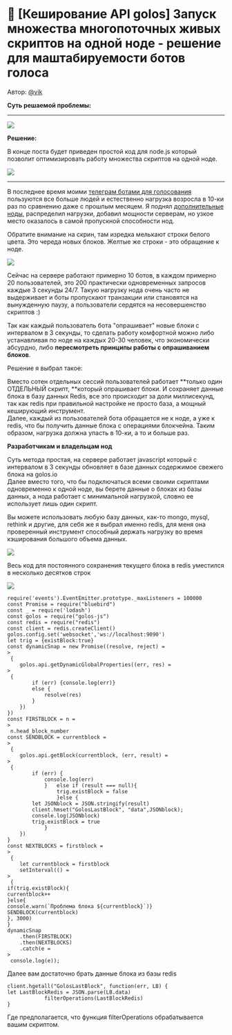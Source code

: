 # 🚀 \[Кеширование API golos\] Запуск множества многопоточных живых скриптов на одной ноде - решение для маштабируемости ботов голоса

Автор: [@vik](https://golos.io/@vik)

**Суть решаемой проблемы:**

---

![](https://imgp.golos.io/0x0/https://s17.postimg.org/byltwz7rh/image.png)

**Решение:**

В конце поста будет приведен простой код для node.js который позволит оптимизировать работу множества скриптов на одной ноде.

![](https://imgp.golos.io/0x0/https://s2.postimg.org/qf2uq63pz/image.png)

---

В последнее время моими [телеграм ботами для голосования](https://golos.io/ru--boty/@vik/vozobnovlenie-raboty-kuratorskikh-botov-dlya-telegram) пользуются все больше людей и естественно нагрузка возросла в 10-ки раз по сравнению даже с прошлым месяцем. Я поднял [дополнительные ноды](https://golos.io/ru--golos/@vik/etika-botovodstva-na-golose-i-ekonomiya-resursa-pablik-nod-robot-delegat-za-kotorogo-ne-nuzhno-golosovat), распределил нагрузки, добавил мощности серверам, но узкое место оказалось в самой пропускной способности нод.

Обратите внимание на скрин, там изредка мелькают строки белого цвета. Это череда новых блоков. Желтые же строки - это обращение к ноде.

![](https://imgp.golos.io/0x0/https://s21.postimg.org/5qtwcvmmt/blocks.gif)

Сейчас на сервере работают примерно 10 ботов, в каждом примерно 20 пользователей, это 200 практически одновременных запросов каждые 3 секунды 24/7. Такую нагрузку нода очень часто не выдерживает и боты пропускают транзакции или становятся на вынужденную паузу, а пользователи сердятся на несовершенство скриптов :\)

Так как каждый пользователь бота "опрашивает" новые блоки с интервалом в 3 секунды, то сделать работу комфортной можно либо устанавливая по ноде на каждых 20-30 человек, что экономически абсурдно, либо **пересмотреть принципы работы с опрашиванием блоков**.

Решение я выбрал такое:

Вместо сотен отдельных сессий пользователей работает **только один ОТДЕЛЬНЫЙ скрипт, **который опрашивает блоки. И сохраняет данные блока в базу данных Redis, все это происходит за доли миллисекунд, так как redis при правильной настройке не просто база, а мощный кеширующий инструмент.  
Далее, каждый из пользователей бота обращается не к ноде, а уже к redis, что бы получить данные блока с операциями блокчейна. Таким образом, нагрузка должна упасть в 10-ки, а то и больше раз.

**Разработчикам и владельцам нод**

Суть метода простая, на сервере работает javascript который с интервалом в 3 секунды обновляет в базе данных содержимое свежего блока на golos.io  
Далее вместо того, что бы подключаться всеми своими скриптами одновременно к одной ноде, вы берете данные о блоках из базы данных, а нода работает с минимальной нагрузкой, словно ее использует лишь один скрипт.

Вы можете использовать любую базу данных, как-то mongo, mysql, rethink и другие, для себя же я выбрал именно redis, для меня она проверенный инструмент способный держать нагрузку во время кэширования большого объема данных.

![](https://imgp.golos.io/0x0/https://redislabs.com/wp-content/uploads/2014/04/redis_proven_performance_2.png)

Весь код для постоянного сохранения текущего блока в redis уместился в несколько десятков строк

![](https://imgp.golos.io/0x0/https://s13.postimg.org/tii4r8vad/code.jpg)

    require('events').EventEmitter.prototype._maxListeners = 100000
    const Promise = require("bluebird")
    const _ = require('lodash')
    const golos = require("golos-js")
    const redis = require("redis")
    const client = redis.createClient()
    golos.config.set('websocket','ws://localhost:9090')
    let trig = {existBlock:true}
    const dynamicSnap = new Promise((resolve, reject) =
    >
     {
        golos.api.getDynamicGlobalProperties((err, res) =
    >
     {
            if (err) {console.log(err)}
            else {
                resolve(res)
            }
        })
    })
    const FIRSTBLOCK = n =
    >
     n.head_block_number
    const SENDBLOCK = currentblock =
    >
     {
        golos.api.getBlock(currentblock, (err, result) =
    >
     {
            if (err) {
                console.log(err) 
                }   else if (result === null){
                    trig.existBlock = false
                    }else {
            let JSONblock = JSON.stringify(result)
            client.hmset("GolosLastBlock", "data",JSONblock);
            console.log(JSONblock)
            trig.existBlock = true
                }
        })
    }
    const NEXTBLOCKS = firstblock =
    >
     {
        let currentblock = firstblock
        setInterval(() =
    >
     {
    if(trig.existBlock){
    currentblock++
    }else{
    console.warn(`Проблема блока ${currentblock}`)}
    SENDBLOCK(currentblock)
    }, 3000)
    }
    dynamicSnap
        .then(FIRSTBLOCK)
        .then(NEXTBLOCKS)
        .catch(e =
    >
     console.log(e));




Далее вам достаточно брать данные блока из базы redis

```
client.hgetall("GolosLastBlock", function(err, LB) {
let LastBlockRedis = JSON.parse(LB.data)
            filterOperations(LastBlockRedis)
}

```

Где предполагается, что функция filterOperations обрабатывается вашим скриптом.









